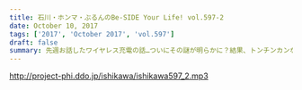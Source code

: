 ```yaml
---
title: 石川・ホンマ・ぶるんのBe-SIDE Your Life! vol.597-2
date: October 10, 2017
tags: ['2017', 'October 2017', 'vol.597']
draft: false
summary: 先週お話したワイヤレス充電の話…ついにその謎が明らかに？結果、トンチンカンな会話をお楽しみ下さい。MIURA
---
```


http://project-phi.ddo.jp/ishikawa/ishikawa597_2.mp3